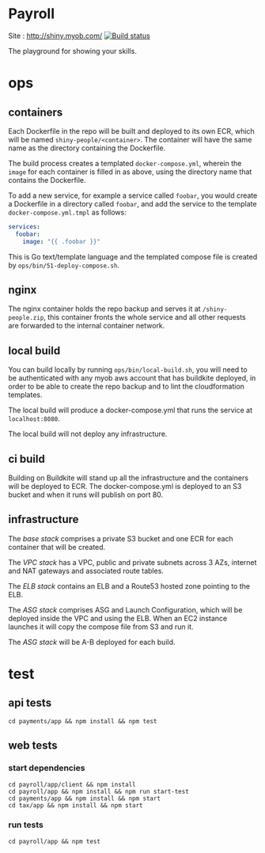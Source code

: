 # Payroll
Site : http://shiny.myob.com/
[![Build status](https://badge.buildkite.com/daa4529480875fa6acfb1b9e2419361d50a80324389b5528de.svg)](https://buildkite.com/myob/shiny-people)

The playground for showing your skills.

# ops

## containers

Each Dockerfile in the repo will be built and deployed to its own ECR, which will be named `shiny-people/<container>`. The container will have the same name as the directory containing the Dockerfile.

The build process creates a templated `docker-compose.yml`, wherein the `image` for each container is filled in as above, using the directory name that contains the Dockerfile.

To add a new service, for example a service called `foobar`, you would create a Dockerfile in a directory called `foobar`, and add the service to the template `docker-compose.yml.tmpl` as follows:

```yaml
services:
  foobar:
    image: "{{ .foobar }}"
```

This is Go text/template language and the templated compose file is created by `ops/bin/51-deploy-compose.sh`.

## nginx

The nginx container holds the repo backup and serves it at `/shiny-people.zip`, this container
fronts the whole service and all other requests are forwarded to the internal container network.

## local build

You can build locally by running `ops/bin/local-build.sh`, you will need to be authenticated
with any myob aws account that has buildkite deployed, in order to be able to create the repo
backup and to lint the cloudformation templates.

The local build will produce a docker-compose.yml that runs the service at `localhost:8080`.

The local build will not deploy any infrastructure.

## ci build

Building on Buildkite will stand up all the infrastructure and the containers will be deployed
to ECR. The docker-compose.yml is deployed to an S3 bucket and when it runs will publish on port 80.

## infrastructure

The *base stack* comprises a private S3 bucket and one ECR for each container that will be created.

The *VPC stack* has a VPC, public and private subnets across 3 AZs, internet and NAT gateways and
associated route tables.

The *ELB stack* contains an ELB and a Route53 hosted zone pointing to the ELB.

The *ASG stack* comprises ASG and Launch Configuration, which will be deployed inside the
VPC and using the ELB.
When an EC2 instance launches it will copy the compose file from S3 and run it.

The *ASG stack* will be A-B deployed for each build.

# test

## api tests
```
cd payments/app && npm install && npm test
```

## web tests

### start dependencies
```
cd payroll/app/client && npm install
cd payroll/app && npm install && npm run start-test
cd payments/app && npm install && npm start
cd tax/app && npm install && npm start
```

### run tests
```
cd payroll/app && npm test
```
